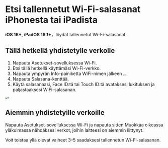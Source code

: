 # Etsi tallennetut Wi-Fi-salasanat iPhonesta tai iPadista

**iOS 16+**, **iPadOS 16.1+**，löydät tallennetut Wi-Fi-salasanat.

## Tällä hetkellä yhdistetylle verkolle

1. Napauta Asetukset-sovelluksessa Wi-Fi.
2. Etsi tällä hetkellä käyttämäsi Wi-Fi-verkko.
3. Napauta ympyrän Info-painiketta WiFi-nimen jälkeen <img src="https://support.apple.com/library/content/dam/edam/applecare/images/en_US/iOS/ios-16-info-circle-blue-hollow.png" alt="img" style="zoom:25%;" />
4. Napauta Salasana-kenttää.
5. Käytä salasanaasi, Face ID:tä tai Touch ID:tä avataksesi lukituksen ja paljastaaksesi WiFi-salasanan.

<img src="https://support.apple.com/library/content/dam/edam/applecare/images/en_US/iOS/ios-16-iphone-14-pro-wifi-name-more-info-password-on-tap.png" alt="P" style="zoom:50%;" />



## Aiemmin yhdistetyille verkoille

Napauta Asetukset-sovelluksessa Wi-Fi ja napauta sitten Muokkaa oikeassa yläkulmassa nähdäksesi verkot, joihin laitteesi on aiemmin liittynyt.

Voit toistaa yllä olevat vaiheet 3–5 saadaksesi tallennetun Wi-Fi-salasanan.







